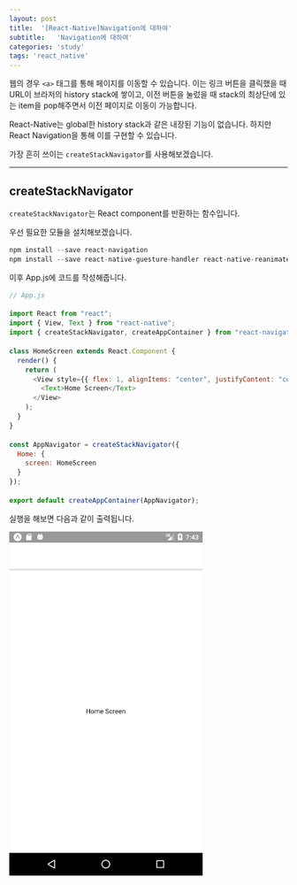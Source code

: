 ```yaml
---
layout: post
title:  '[React-Native]Navigation에 대하여'
subtitle:   'Navigation에 대하여'
categories: 'study'
tags: 'react_native'
---
```


웹의 경우 ``<a>`` 태그를 통해 페이지를 이동할 수 있습니다. 이는 링크 버튼을 클릭했을 때 URL이 브라저의 history stack에 쌓이고, 이전 버튼을 눌렀을 때 stack의 최상단에 있는 item을 pop해주면서 이전 페이지로 이동이 가능합니다.

React-Native는 global한 history stack과 같은 내장된 기능이 없습니다. 하지만 React Navigation을 통해 이를 구현할 수 있습니다.

가장 흔히 쓰이는 ``createStackNavigator``를 사용해보겠습니다.

---

## createStackNavigator

``createStackNavigator``는 React component를 반환하는 함수입니다.

우선 필요한 모듈을 설치해보겠습니다.

```javascript
npm install --save react-navigation
npm install --save react-native-guesture-handler react-native-reanimated
```

이후 App.js에 코드를 작성해줍니다.

```javascript
// App.js

import React from "react";
import { View, Text } from "react-native";
import { createStackNavigator, createAppContainer } from "react-navigation";

class HomeScreen extends React.Component {
  render() {
    return (
      <View style={{ flex: 1, alignItems: "center", justifyContent: "center" }}>
        <Text>Home Screen</Text>
      </View>
    );
  }
}

const AppNavigator = createStackNavigator({
  Home: {
    screen: HomeScreen
  }
});

export default createAppContainer(AppNavigator);
```

실행을 해보면 다음과 같이 출력됩니다.

![](/assets/img/posts/2019-08-02-16-43-42.png)